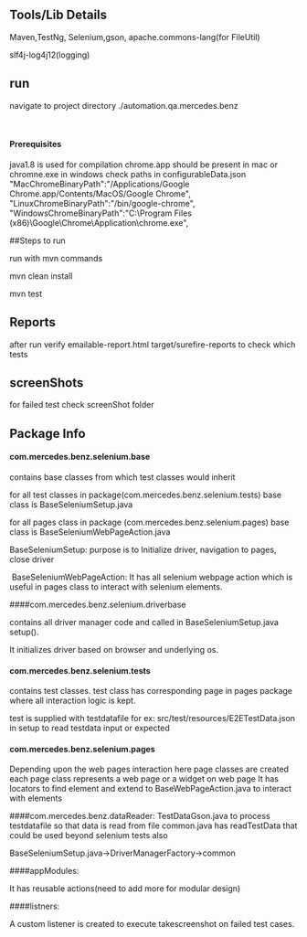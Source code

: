 

## Tools/Lib Details

Maven,TestNg, Selenium,gson, apache.commons-lang(for FileUtil)

slf4j-log4j12(logging)


## run

navigate to project directory ./automation.qa.mercedes.benz

​
#### Prerequisites

java1.8 is used for compilation
chrome.app should be present in mac
or chromne.exe in windows check paths in configurableData.json
"MacChromeBinaryPath":"/Applications/Google Chrome.app/Contents/MacOS/Google Chrome",
"LinuxChromeBinaryPath":"/bin/google-chrome",
"WindowsChromeBinaryPath":"C:\\Program Files (x86)\\Google\\Chrome\\Application\\chrome.exe",

##Steps to run

run with mvn commands

mvn clean install

mvn test

## Reports

after run verify emailable-report.html  target/surefire-reports to check which tests 

## screenShots

for failed test check screenShot folder

## Package Info
#### com.mercedes.benz.selenium.base
contains base classes from which test classes would inherit

for all test classes in package(com.mercedes.benz.selenium.tests) base class is BaseSeleniumSetup.java

for all pages class in package (com.mercedes.benz.selenium.pages) base class is BaseSeleniumWebPageAction.java

BaseSeleniumSetup: purpose is to Initialize driver, navigation to pages, close driver

​
BaseSeleniumWebPageAction: It has all selenium webpage action which is useful in pages class to interact with selenium elements.

####com.mercedes.benz.selenium.driverbase 

contains all driver manager code and called in BaseSeleniumSetup.java setup().

It initializes driver based on browser and underlying os.



#### com.mercedes.benz.selenium.tests
contains test classes. 
test class has corresponding page in pages package where all interaction logic is kept.

test is supplied with testdatafile for ex: src/test/resources/E2ETestData.json in setup to read testdata input or expected


#### com.mercedes.benz.selenium.pages
Depending upon the web pages interaction here page classes are created
each page class represents a web page or a widget on web page
It has locators to find element and extend to BaseWebPageAction.java to interact with elements

####com.mercedes.benz.dataReader: 
TestDataGson.java to process testdatafile so that data is read from file
common.java has readTestData  that could be used beyond selenium tests also

BaseSeleniumSetup.java->DriverManagerFactory->common

####appModules: 

It has reusable actions(need to add more for modular design)


####listners: 

A custom listener is created to execute takescreenshot on failed test cases.



